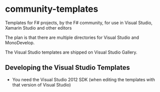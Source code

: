 community-templates
===================

Templates for F# projects, by the F# community, for use in Visual Studio, Xamarin Studio and other editors

The plan is that there are multiple directories for Visual Studio and MonoDevelop.

The Visual Studio templates are shipped on Visual Studio Gallery.


## Developing the Visual Studio Templates 

* You need the Visual Studio 2012 SDK (when editing the templates with that version of Visual Studio)


